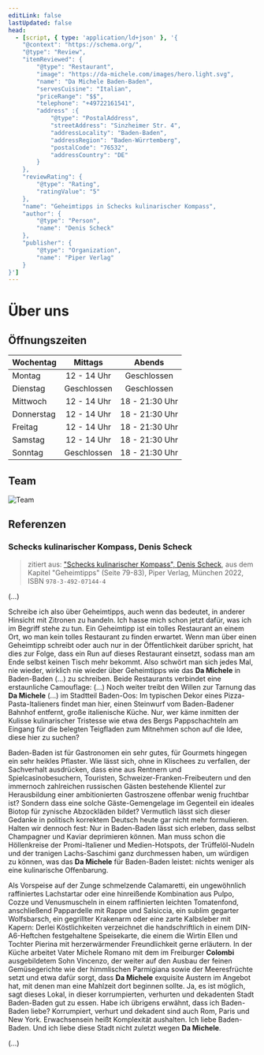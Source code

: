 ```yaml
---
editLink: false
lastUpdated: false
head:
  - [script, { type: 'application/ld+json' }, '{
    "@context": "https://schema.org/",
    "@type": "Review",
    "itemReviewed": {
        "@type": "Restaurant",
        "image": "https://da-michele.com/images/hero.light.svg",
        "name": "Da Michele Baden-Baden",
        "servesCuisine": "Italian",
        "priceRange": "$$",
        "telephone": "+49722161541",
        "address" :{
            "@type": "PostalAddress",
            "streetAddress": "Sinzheimer Str. 4",
            "addressLocality": "Baden-Baden",
            "addressRegion": "Baden-Würrtemberg",
            "postalCode": "76532",
            "addressCountry": "DE"
        }
    },
    "reviewRating": {
        "@type": "Rating",
        "ratingValue": "5"
    },
    "name": "Geheimtipps in Schecks kulinarischer Kompass",
    "author": {
        "@type": "Person",
        "name": "Denis Scheck"
    },
    "publisher": {
        "@type": "Organization",
        "name": "Piper Verlag"
    }
}']
---
```


<script setup lang="ts">
import { withBase } from 'vitepress'
</script>

# Über uns

## Öffnungszeiten

| Wochentag  | Mittags                                                                 | Abends                                                                     |
| ---------- |:-----------------------------------------------------------------------:|:--------------------------------------------------------------------------:|
| Montag     | <time datetime="12:00">12</time> - <time datetime="14:00">14</time> Uhr | Geschlossen                                                                |
| Dienstag   | Geschlossen                                                             | Geschlossen                                                                |
| Mittwoch   | <time datetime="12:00">12</time> - <time datetime="14:00">14</time> Uhr | <time datetime="18:00">18</time> - <time datetime="21:30">21:30</time> Uhr |
| Donnerstag | <time datetime="12:00">12</time> - <time datetime="14:00">14</time> Uhr | <time datetime="18:00">18</time> - <time datetime="21:30">21:30</time> Uhr |
| Freitag    | <time datetime="12:00">12</time> - <time datetime="14:00">14</time> Uhr | <time datetime="18:00">18</time> - <time datetime="21:30">21:30</time> Uhr |
| Samstag    | <time datetime="12:00">12</time> - <time datetime="14:00">14</time> Uhr | <time datetime="18:00">18</time> - <time datetime="21:30">21:30</time> Uhr |
| Sonntag    | Geschlossen                                                             | <time datetime="18:00">18</time> - <time datetime="21:30">21:30</time> Uhr |

## Team

<img :src="withBase('/images/ristorante/team.webp')" alt="Team" decoding="async" loading="lazy">

## Referenzen

### Schecks kulinarischer Kompass, Denis Scheck

> zitiert aus:
> ["Schecks kulinarischer Kompass", Denis Scheck](https://www.piper.de/buecher/schecks-kulinarischer-kompass-isbn-978-3-492-07144-4),
> aus dem Kapitel "Geheimtipps" (Seite 79-83), Piper Verlag, München 2022, ISBN `978-3-492-07144-4`

(…)

Schreibe ich also über Geheimtipps, auch wenn das bedeutet, in anderer Hinsicht mit Zitronen zu handeln.
Ich hasse mich schon jetzt dafür, was ich im Begriff stehe zu tun.
Ein Geheimtipp ist ein tolles Restaurant an einem Ort, wo man kein tolles Restaurant zu finden erwartet.
Wenn man über einen Geheimtipp schreibt oder auch nur in der Öffentlichkeit darüber spricht, hat dies zur Folge, dass ein Run auf dieses Restaurant einsetzt, sodass man am Ende selbst keinen Tisch mehr bekommt.
Also schwört man sich jedes Mal, nie wieder, wirklich nie wieder über Geheimtipps wie das **Da Michele** in Baden-Baden (…) zu schreiben.
Beide Restaurants verbindet eine erstaunliche Camouflage:
(…)
Noch weiter treibt den Willen zur Tarnung das **Da Michele** (…) im Stadtteil Baden-Oos:
Im typischen Dekor eines Pizza-Pasta-Italieners findet man hier, einen Steinwurf vom Baden-Badener Bahnhof entfernt, große italienische Küche.
Nur, wer käme inmitten der Kulisse kulinarischer Tristesse wie etwa des Bergs Pappschachteln am Eingang für die belegten Teigfladen zum Mitnehmen schon auf die Idee, diese hier zu suchen?

Baden-Baden ist für Gastronomen ein sehr gutes, für Gourmets hingegen ein sehr heikles Pflaster.
Wie lässt sich, ohne in Klischees zu verfallen, der Sachverhalt ausdrücken, dass eine aus Rentnern und Spielcasinobesuchern, Touristen, Schweizer-Franken-Freibeutern und den immernoch zahlreichen russischen Gästen bestehende Klientel zur Herausbildung einer ambitionierten Gastroszene offenbar wenig fruchtbar ist?
Sondern dass eine solche Gäste-Gemengelage im Gegenteil ein ideales Biotop für zynische Abzockläden bildet?
Vermutlich lässt sich dieser Gedanke in politisch korrektem Deutsch heute gar nicht mehr formulieren.
Halten wir dennoch fest:
Nur in Baden-Baden lässt sich erleben, dass selbst Champagner und Kaviar deprimieren können.
Man muss schon die Höllenkreise der Promi-Italiener und Medien-Hotspots, der Trüffelöl-Nudeln und der tranigen Lachs-Saschimi ganz durchmessen haben, um würdigen zu können, was das **Da Michele** für Baden-Baden leistet:
nichts weniger als eine kulinarische Offenbarung.

Als Vorspeise auf der Zunge schmelzende Calamaretti, ein ungewöhnlich raffiniertes Lachstartar oder eine hinreißende Kombination aus Pulpo, Cozze und Venusmuscheln in einem raffinierten leichten Tomatenfond, anschließend Pappardelle mit Rappe und Salsiccia, ein sublim gegarter Wolfsbarsch, ein gegrillter Krakenarm oder eine zarte Kalbsleber mit Kapern:
Derlei Köstlichkeiten verzeichnet die handschriftlich in einem DIN-A6-Heftchen festgehaltene Speisekarte, die einem die Wirtin Ellen und Tochter Pierina mit herzerwärmender Freundlichkeit gerne erläutern.
In der Küche arbeitet Vater Michele Romano mit dem im Freiburger **Colombi** ausgebildetem Sohn Vincenzo, der weiter auf den Ausbau der feinen Gemüsegerichte wie der himmlischen Parmigiana sowie der Meeresfrüchte setzt und etwa dafür sorgt, dass **Da Michele** exquisite Austern im Angebot hat, mit denen man eine Mahlzeit dort beginnen sollte.
Ja, es ist möglich, sagt dieses Lokal, in dieser korrumpierten, verhurten und dekadenten Stadt Baden-Baden gut zu essen.
Habe ich übrigens erwähnt, dass ich Baden-Baden liebe?
Korrumpiert, verhurt und dekadent sind auch Rom, Paris und New York.
Erwachsensein heißt Komplexität aushalten.
Ich liebe Baden-Baden.
Und ich liebe diese Stadt nicht zuletzt wegen **Da Michele**.

(…)
